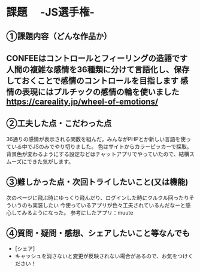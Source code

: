 # 課題　 -JS選手権-

## ①課題内容（どんな作品か）
CONFEEはコントロールとフィーリングの造語です
人間の複雑な感情を36種類に分けて言語化し、保存しておくことで感情のコントロールを目指します
感情の表現にはプルチックの感情の輪を使いました
https://careality.jp/wheel-of-emotions/
- 

## ②工夫した点・こだわった点
36通りの感情が表示される関数を組んだ。みんながPHPとか新しい言語を使っている中でJSのみでやり切りました。
色はサイトからカラーピッカーで採取。
背景色が変わるようにする設定などはチャットアプリでやっていたので、結構スムーズにできた気がします。

## ③難しかった点・次回トライしたいこと(又は機能)
次のページに飛ぶ時にゆっくり飛んだり、ログインした時にクルクル回ったりそういうのも実装したい
今使っているアプリが色々工夫されているんだなーと感心してみるようになった。
参考にしたアプリ：muute 

## ④質問・疑問・感想、シェアしたいこと等なんでも
- [シェア]
- キャッシュを消さないと変更が反映されない場合があるので、お気をつけください！
  

